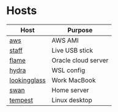 # Hosts

| Host                                       | Purpose             |
| ---                                        | ---                 |
| [aws](./aws/default.nix)                   | AWS AMI             |
| [staff](./staff/default.nix)               | Live USB stick      |
| [flame](./flame/default.nix)               | Oracle cloud server |
| [hydra](./hydra/default.nix)               | WSL config          |
| [lookingglass](./lookingglass/default.nix) | Work MacBook        |
| [swan](./swan/default.nix)                 | Home server         |
| [tempest](./tempest/default.nix)           | Linux desktop       |

